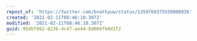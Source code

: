 ```yaml
---
repost_of: 'https://twitter.com/bnathyuw/status/1359769375558008836'
created: '2021-02-11T08:46:10.307Z'
modified: '2021-02-11T08:46:10.307Z'
guid: 95dbf062-823b-4c47-ae44-8d066fb0d1f2
---
```

 

